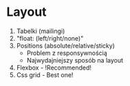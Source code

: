 # Layout

1. Tabelki (mailingi)
2. "float: (left/right/none)"
3. Positions (absolute/relative/sticky)
    - Problem z responsywnością
    - Najwydajniejszy sposób na layout
4. Flexbox - !Recommended!
5. Css grid - Best one!